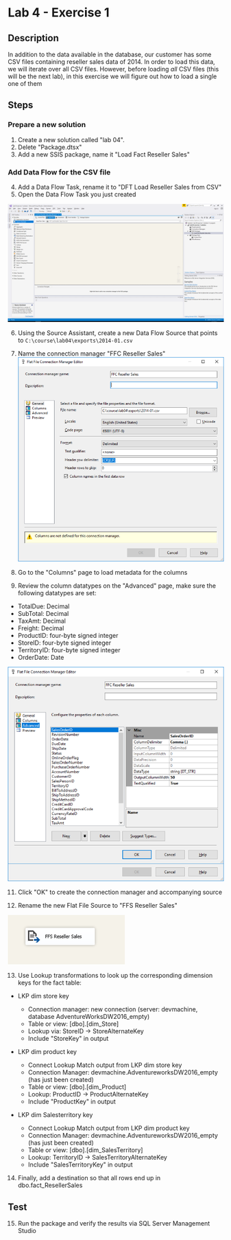 # Lab 4 - Exercise 1

## Description
In addition to the data available in the database, our customer has some CSV files containing reseller sales data of 2014.
In order to load this data, we will iterate over all CSV files. 
However, before loading *all* CSV files (this will be the next lab), in this exercise we will  figure out how to load a single one of them

## Steps

### Prepare a new solution
1. Create a new solution called "lab 04".
2. Delete "Package.dtsx"
3. Add a new SSIS package, name it "Load Fact Reseller Sales"

### Add Data Flow for the CSV file
4. Add a Data Flow Task, rename it to "DFT Load Reseller Sales from CSV"
5. Open the Data Flow Task you just created

![Data Flow Task opened](img/1_DFT_opened.png)

6. Using the Source Assistant, create a new Data Flow Source that points to `C:\course\lab04\exports\2014-01.csv`
8. Name the connection manager "FFC Reseller Sales"
![Flat File Connection manager](img/3_FFC_setup.png)
9. Go to the "Columns" page to load metadata for the columns

10. Review the column datatypes on the "Advanced" page, make sure the following datatypes are set:

  * TotalDue: Decimal
  * SubTotal: Decimal
  * TaxAmt: Decimal
  * Freight: Decimal
  * ProductID: four-byte signed integer
  * StoreID: four-byte signed integer
  * TerritoryID: four-byte signed integer
  * OrderDate: Date

![Advanced page](img/4_Advanced_page.png)

11. Click "OK" to create the connection manager and accompanying source

12. Rename the new Flat File Source to "FFS Reseller Sales"

![FFS Reseller Sales](img/5_FFS.png)

13. Use Lookup transformations to look up the corresponding dimension keys for the fact table:

* LKP dim store key
  * Connection manager: new connection (server: devmachine, database AdventureWorksDW2016_empty)
  * Table or view: [dbo].[dim_Store]
  * Lookup via: StoreID -> StoreAlternateKey
  * Include "StoreKey" in output

* LKP dim product key
  * Connect Lookup Match output from LKP dim store key
  * Connection Manager: devmachine.AdventureworksDW2016_empty (has just been created)
  * Table or view: [dbo].[dim_Product]
  * Lookup: ProductID -> ProductAlternateKey
  * Include "ProductKey" in output

* LKP dim Salesterritory key
  * Connect Lookup Match output from LKP dim product key
  * Connection Manager: devmachine.AdventureworksDW2016_empty (has just been created)
  * Table or view: [dbo].[dim_SalesTerritory]
  * Lookup: TerritoryID -> SalesTerritoryAlternateKey
  * Include "SalesTerritoryKey" in output

14. Finally, add a destination so that all rows end up in dbo.fact_ResellerSales


## Test

15. Run the package and verify the results via SQL Server Management Studio